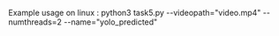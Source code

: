 Example usage on linux : python3 task5.py --videopath="video.mp4" --numthreads=2 --name="yolo_predicted"